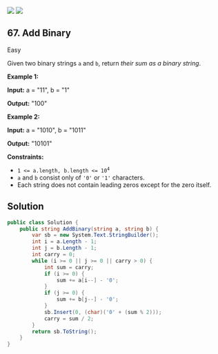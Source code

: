 [![](https://img.shields.io/github/stars/LeetCode-Top-Interview-150/LeetCode-Top-Interview-150?label=Stars&style=flat-square)](https://github.com/LeetCode-Top-Interview-150/LeetCode-Top-Interview-150)
[![](https://img.shields.io/github/forks/LeetCode-Top-Interview-150/LeetCode-Top-Interview-150?label=Fork%20me%20on%20GitHub%20&style=flat-square)](https://github.com/LeetCode-Top-Interview-150/LeetCode-Top-Interview-150/fork)

## 67\. Add Binary

Easy

Given two binary strings `a` and `b`, return _their sum as a binary string_.

**Example 1:**

**Input:** a = "11", b = "1"

**Output:** "100" 

**Example 2:**

**Input:** a = "1010", b = "1011"

**Output:** "10101" 

**Constraints:**

*   <code>1 <= a.length, b.length <= 10<sup>4</sup></code>
*   `a` and `b` consist only of `'0'` or `'1'` characters.
*   Each string does not contain leading zeros except for the zero itself.

## Solution

```csharp
public class Solution {
    public string AddBinary(string a, string b) {
        var sb = new System.Text.StringBuilder();
        int i = a.Length - 1; 
        int j = b.Length - 1; 
        int carry = 0;
        while (i >= 0 || j >= 0 || carry > 0) {
            int sum = carry;
            if (i >= 0) {
                sum += a[i--] - '0';
            }
            if (j >= 0) {
                sum += b[j--] - '0';
            }
            sb.Insert(0, (char)('0' + (sum % 2)));
            carry = sum / 2;
        }
        return sb.ToString();
    }
}
```